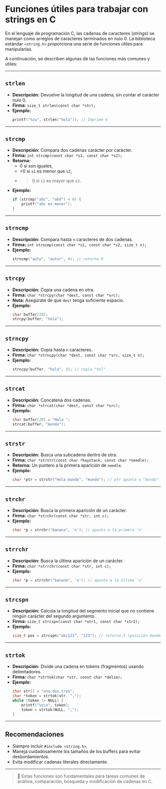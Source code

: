 
# Funciones útiles para trabajar con strings en C

En el lenguaje de programación C, las cadenas de caracteres (*strings*) se manejan como arreglos de caracteres terminados en nulo 0. La biblioteca estándar `<string.h>` proporciona una serie de funciones útiles para manipularlas.

A continuación, se describen algunas de las funciones más comunes y útiles:

---

## `strlen`

- **Descripción:** Devuelve la longitud de una cadena, sin contar el carácter nulo 0.
- **Firma:** `size_t strlen(const char *str);`
- **Ejemplo:**
  ```c
  printf("%zu", strlen("hola")); // Imprime 4
  ```

---

## `strcmp`

- **Descripción:** Compara dos cadenas carácter por carácter.
- **Firma:** `int strcmp(const char *s1, const char *s2);`
- **Retorna:**
  - 0 si son iguales,
  - <0 si `s1` es menor que `s2`,
  - >0 si `s1` es mayor que `s2`.
- **Ejemplo:**
  ```c
  if (strcmp("abc", "abd") < 0) {
      printf("abc es menor");
  }
  ```

---

## `strncmp`

- **Descripción:** Compara hasta `n` caracteres de dos cadenas.
- **Firma:** `int strncmp(const char *s1, const char *s2, size_t n);`
- **Ejemplo:**
  ```c
  strncmp("auto", "autor", 4); // retorna 0
  ```

---

## `strcpy`

- **Descripción:** Copia una cadena en otra.
- **Firma:** `char *strcpy(char *dest, const char *src);`
- **Nota:** Asegúrate de que `dest` tenga suficiente espacio.
- **Ejemplo:**
  ```c
  char buffer[20];
  strcpy(buffer, "hola");
  ```

---

## `strncpy`

- **Descripción:** Copia hasta `n` caracteres.
- **Firma:** `char *strncpy(char *dest, const char *src, size_t n);`
- **Ejemplo:**
  ```c
  strncpy(buffer, "hola", 3); // copia "hol"
  ```

---

## `strcat`

- **Descripción:** Concatena dos cadenas.
- **Firma:** `char *strcat(char *dest, const char *src);`
- **Ejemplo:**
  ```c
  char buffer[20] = "Hola ";
  strcat(buffer, "mundo");
  ```

---

## `strstr`

- **Descripción:** Busca una subcadena dentro de otra.
- **Firma:** `char *strstr(const char *haystack, const char *needle);`
- **Retorna:** Un puntero a la primera aparición de `needle`.
- **Ejemplo:**
  ```c
  char *ptr = strstr("Hola mundo", "mundo"); // ptr apunta a "mundo"
  ```

---

## `strchr`

- **Descripción:** Busca la primera aparición de un carácter.
- **Firma:** `char *strchr(const char *str, int c);`
- **Ejemplo:**
  ```c
  char *p = strchr("banana", 'n'); // apunta a la primera 'n'
  ```

---

## `strrchr`

- **Descripción:** Busca la última aparición de un carácter.
- **Firma:** `char *strrchr(const char *str, int c);`
- **Ejemplo:**
  ```c
  char *p = strrchr("banana", 'n'); // apunta a la última 'n'
  ```

---

## `strcspn`

- **Descripción:** Calcula la longitud del segmento inicial que no contiene ningún carácter del segundo argumento.
- **Firma:** `size_t strcspn(const char *str1, const char *str2);`
- **Ejemplo:**
  ```c
  size_t pos = strcspn("abc123", "123"); // retorna 3 (posición donde empieza un dígito)
  ```

---

## `strtok`

- **Descripción:** Divide una cadena en tokens (fragmentos) usando delimitadores.
- **Firma:** `char *strtok(char *str, const char *delim);`
- **Ejemplo:**
  ```c
  char str[] = "uno,dos,tres";
  char *token = strtok(str, ",");
  while (token != NULL) {
      printf("%s\n", token);
      token = strtok(NULL, ",");
  }
  ```

---

## Recomendaciones

- Siempre incluir `#include <string.h>`.
- Maneja cuidadosamente los tamaños de los buffers para evitar desbordamientos.
- Evita modificar cadenas literales directamente.

---

> 📝 Estas funciones son fundamentales para tareas comunes de análisis, comparación, búsqueda y modificación de cadenas en C.
